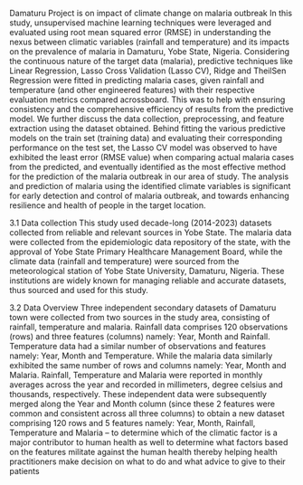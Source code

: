 Damaturu Project is on impact of climate change on malaria outbreak In this study, unsupervised machine learning techniques were leveraged and evaluated using root mean squared error (RMSE) in understanding the nexus between climatic variables (rainfall and temperature) and its impacts on the prevalence of malaria in Damaturu, Yobe State, Nigeria. Considering the continuous nature of the target data (malaria), predictive techniques like Linear Regression, Lasso Cross Validation (Lasso CV), Ridge and TheilSen Regression were fitted in predicting malaria cases, given rainfall and temperature (and other engineered features) with their respective evaluation metrics compared acrossboard. This was to help with ensuring consistency and the comprehensive efficiency of results from the predictive model. We further discuss the data collection, preprocessing, and feature extraction using the dataset obtained. Behind fitting the various predictive models on the train set (training data) and evaluating their corresponding performance on the test set, the Lasso CV model was observed to have exhibited the least error (RMSE value) when comparing actual malaria cases from the predicted, and eventually identified as the most effective method for the prediction of the malaria outbreak in our area of study. The analysis and prediction of malaria using the identified climate variables is significant for early detection and control of malaria outbreak, and towards enhancing resilience and health of people in the target location.

3.1 Data collection This study used decade-long (2014-2023) datasets collected from reliable and relevant sources in Yobe State. The malaria data were collected from the epidemiologic data repository of the state, with the approval of Yobe State Primary Healthcare Management Board, while the climate data (rainfall and temperature) were sourced from the meteorological station of Yobe State University, Damaturu, Nigeria. These institutions are widely known for managing reliable and accurate datasets, thus sourced and used for this study.

3.2 Data Overview Three independent secondary datasets of Damaturu town were collected from two sources in the study area, consisting of rainfall, temperature and malaria. Rainfall data comprises 120 observations (rows) and three features (columns) namely: Year, Month and Rainfall. Temperature data had a similar number of observations and features namely: Year, Month and Temperature. While the malaria data similarly exhibited the same number of rows and columns namely: Year, Month and Malaria. Rainfall, Temperature and Malaria were reported in monthly averages across the year and recorded in millimeters, degree celsius and thousands, respectively. These independent data were subsequently merged along the Year and Month column (since these 2 features were common and consistent across all three columns) to obtain a new dataset comprising 120 rows and 5 features namely: Year, Month, Rainfall, Temperature and Malaria – to determine which of the climatic factor is a major contributor to human health as well to determine what factors based on the features militate against the human health thereby helping health practitioners make decision on what to do and what advice to give to their patients 
